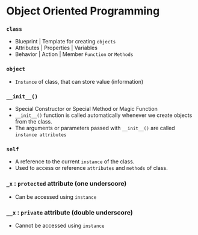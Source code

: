 # Object Oriented Programming

### `class` 
- Blueprint | Template for creating `objects`
- Attributes | Properties | Variables 
- Behavior | Action | Member `Function` or `Methods`

### `object`
- `Instance` of class, that can store value (information) 

### `__init__()`
- Special Constructor or Special Method or Magic Function
- `__init__()` function is called automatically whenever we create objects from the class.
- The arguments or parameters passed with `__init__()` are called `instance attributes`

### `self`
- A reference to the current `instance` of the class.
- Used to access or reference `attributes` and `methods` of class.

### `_x` : `protected` attribute (one underscore)
- Can be accessed using `instance`

### `__x` : `private` attribute (double underscore)
- Cannot be accessed using `instance`
